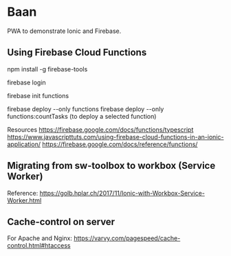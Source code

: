 # Baan

PWA to demonstrate Ionic and Firebase.


## Using Firebase Cloud Functions

npm install -g firebase-tools

firebase login

firebase init functions

firebase deploy --only functions
firebase deploy --only functions:countTasks (to deploy a selected function)

Resources
https://firebase.google.com/docs/functions/typescript
https://www.javascripttuts.com/using-firebase-cloud-functions-in-an-ionic-application/
https://firebase.google.com/docs/reference/functions/


## Migrating from sw-toolbox to workbox (Service Worker)

Reference:
https://golb.hplar.ch/2017/11/Ionic-with-Workbox-Service-Worker.html


## Cache-control on server

For Apache and Nginx: https://varvy.com/pagespeed/cache-control.html#htaccess
